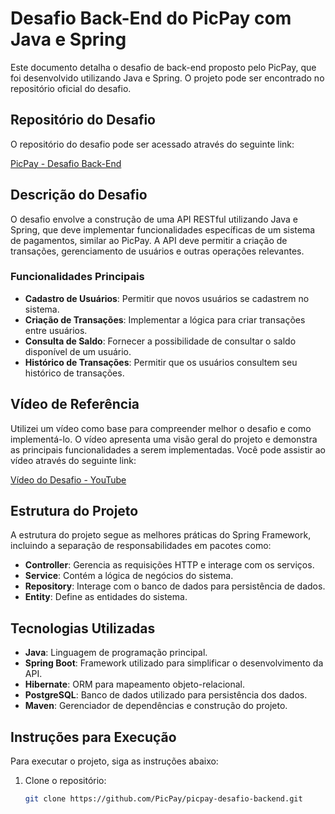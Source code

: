 # Desafio Back-End do PicPay com Java e Spring

Este documento detalha o desafio de back-end proposto pelo PicPay, que foi desenvolvido utilizando Java e Spring. O projeto pode ser encontrado no repositório oficial do desafio.

## Repositório do Desafio

O repositório do desafio pode ser acessado através do seguinte link:

[PicPay - Desafio Back-End](https://github.com/PicPay/picpay-desafio-backend)

## Descrição do Desafio

O desafio envolve a construção de uma API RESTful utilizando Java e Spring, que deve implementar funcionalidades específicas de um sistema de pagamentos, similar ao PicPay. A API deve permitir a criação de transações, gerenciamento de usuários e outras operações relevantes.

### Funcionalidades Principais

- **Cadastro de Usuários**: Permitir que novos usuários se cadastrem no sistema.
- **Criação de Transações**: Implementar a lógica para criar transações entre usuários.
- **Consulta de Saldo**: Fornecer a possibilidade de consultar o saldo disponível de um usuário.
- **Histórico de Transações**: Permitir que os usuários consultem seu histórico de transações.

## Vídeo de Referência

Utilizei um vídeo como base para compreender melhor o desafio e como implementá-lo. O vídeo apresenta uma visão geral do projeto e demonstra as principais funcionalidades a serem implementadas. Você pode assistir ao vídeo através do seguinte link:

[Vídeo do Desafio - YouTube](https://www.youtube.com/watch?v=dttXo48oXt4&t=1784s)

## Estrutura do Projeto

A estrutura do projeto segue as melhores práticas do Spring Framework, incluindo a separação de responsabilidades em pacotes como:

- **Controller**: Gerencia as requisições HTTP e interage com os serviços.
- **Service**: Contém a lógica de negócios do sistema.
- **Repository**: Interage com o banco de dados para persistência de dados.
- **Entity**: Define as entidades do sistema.

## Tecnologias Utilizadas

- **Java**: Linguagem de programação principal.
- **Spring Boot**: Framework utilizado para simplificar o desenvolvimento da API.
- **Hibernate**: ORM para mapeamento objeto-relacional.
- **PostgreSQL**: Banco de dados utilizado para persistência dos dados.
- **Maven**: Gerenciador de dependências e construção do projeto.

## Instruções para Execução

Para executar o projeto, siga as instruções abaixo:

1. Clone o repositório:
   ```bash
   git clone https://github.com/PicPay/picpay-desafio-backend.git

